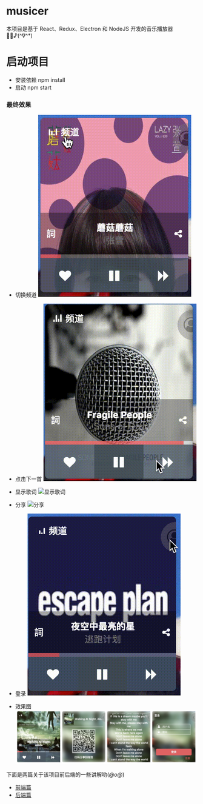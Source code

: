 # musicer

本项目是基于 React、Redux、Electron 和 NodeJS 开发的音乐播放器 🎵🎵♪(^∇^\*)

# 启动项目

* 安装依赖 npm install
* 启动 npm start

### 最终效果

* 切换频道
 ![切换频道](https://raw.githubusercontent.com/abigaleypc/Musicer/master/images/channels.gif)

* 点击下一首
 ![点击下一首](https://raw.githubusercontent.com/abigaleypc/Musicer/master/images/next.gif)

* 显示歌词
 ![显示歌词](https://raw.githubusercontent.com/abigaleypc/Musicer/master/images/lyric.gif)

* 分享
 ![分享](https://raw.githubusercontent.com/abigaleypc/Musicer/master/images/share.gif)

* 登录
 ![分享](https://raw.githubusercontent.com/abigaleypc/Musicer/master/images/login.gif)

* 效果图
![效果图](https://raw.githubusercontent.com/abigaleypc/Musicer/master/musicer.jpg)

下面是两篇关于该项目前后端的一些讲解哟(_@ο@_)

* [前端篇](https://abigaleyu.co/2018/02/22/musicer/)
* [后端篇](https://abigaleyu.co/2018/03/14/musicer-backend/)
